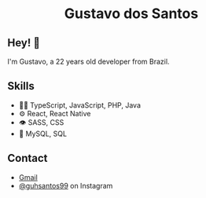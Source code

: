 <h1 align="center">
  Gustavo dos Santos
</h1>

## Hey! 👋
I'm Gustavo, a 22 years old developer from Brazil.

## Skills
- 👨‍💻 TypeScript, JavaScript, PHP, Java
- ⚙️ React, React Native
- 👁️ SASS, CSS
- 💽 MySQL, SQL

## Contact
- [Gmail](gustavo.santos.dev99@gmail.com.br)
- [@guhsantos99](https://www.instagram.com/guhsantos99/) on Instagram
